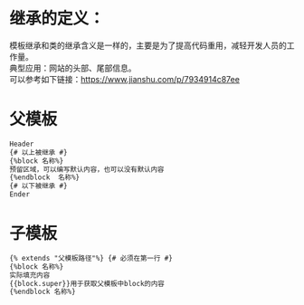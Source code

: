 # 继承的定义：
模板继承和类的继承含义是一样的，主要是为了提高代码重用，减轻开发人员的工作量。<br>
典型应用：网站的头部、尾部信息。<br>
可以参考如下链接：https://www.jianshu.com/p/7934914c87ee

# 父模板
```html
Header
{# 以上被继承 #}
{%block 名称%}
预留区域，可以编写默认内容，也可以没有默认内容
{%endblock  名称%}
{# 以下被继承 #}
Ender  
```

# 子模板

```html
{% extends "父模板路径"%} {# 必须在第一行 #}
{%block 名称%}
实际填充内容
{{block.super}}用于获取父模板中block的内容
{%endblock 名称%}

```

